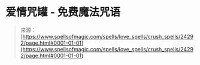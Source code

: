 <!--yml

分类: 未分类

日期: 2024-06-12 19:10:06

-->

# 爱情咒罐 - 免费魔法咒语

> 来源：[https://www.spellsofmagic.com/spells/love_spells/crush_spells/24292/page.html#0001-01-01](https://www.spellsofmagic.com/spells/love_spells/crush_spells/24292/page.html#0001-01-01)
